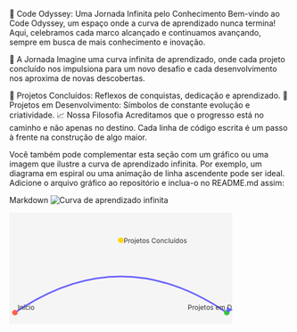 🚀 Code Odyssey: Uma Jornada Infinita pelo Conhecimento
Bem-vindo ao Code Odyssey, um espaço onde a curva de aprendizado nunca termina! Aqui, celebramos cada marco alcançado e continuamos avançando, sempre em busca de mais conhecimento e inovação.

🌌 A Jornada
Imagine uma curva infinita de aprendizado, onde cada projeto concluído nos impulsiona para um novo desafio e cada desenvolvimento nos aproxima de novas descobertas.

🌟 Projetos Concluídos: Reflexos de conquistas, dedicação e aprendizado.
🔄 Projetos em Desenvolvimento: Símbolos de constante evolução e criatividade.
📈 Nossa Filosofia
Acreditamos que o progresso está no caminho e não apenas no destino. Cada linha de código escrita é um passo à frente na construção de algo maior.

Você também pode complementar esta seção com um gráfico ou uma imagem que ilustre a curva de aprendizado infinita. Por exemplo, um diagrama em espiral ou uma animação de linha ascendente pode ser ideal. Adicione o arquivo gráfico ao repositório e inclua-o no README.md assim:

Markdown
![Curva de aprendizado infinita](caminho/para/imagem.png)

<svg width="400" height="200" xmlns="http://www.w3.org/2000/svg">
  <!-- Fundo -->
  <rect width="100%" height="100%" fill="#f5f5f5" />
  <!-- Linha da curva -->
  <path d="M10 180 Q 200 50 390 180" stroke="#6c63ff" fill="transparent" stroke-width="3" />
  <!-- Pontos -->
  <circle cx="10" cy="180" r="5" fill="#FF6347" />
  <text x="15" y="175" font-size="12" fill="#333">Início</text>
  <circle cx="200" cy="50" r="5" fill="#FFD700" />
  <text x="205" y="55" font-size="12" fill="#333">Projetos Concluídos</text>
  <circle cx="390" cy="180" r="5" fill="#32CD32" />
  <text x="320" y="175" font-size="12" fill="#333">Projetos em Desenvolvimento</text>
  <!-- Seta para indicar continuidade -->
  <path d="M390 180 L400 175 L390 170" stroke="#6c63ff" fill="#6c63ff" />
</svg>
